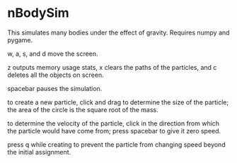 # nBodySim

This simulates many bodies under the effect of gravity. Requires numpy and pygame.

w, a, s, and d move the screen.

z outputs memory usage stats, x clears the paths of the particles, and c deletes all the objects on screen.

spacebar pauses the simulation.

to create a new particle, click and drag to determine the size of the particle; the area of the circle is the square root of the mass.

to determine the velocity of the particle, click in the direction from which the particle would have come from; press spacebar to give it zero speed.

press q while creating to prevent the particle from changing speed beyond the initial assignment.